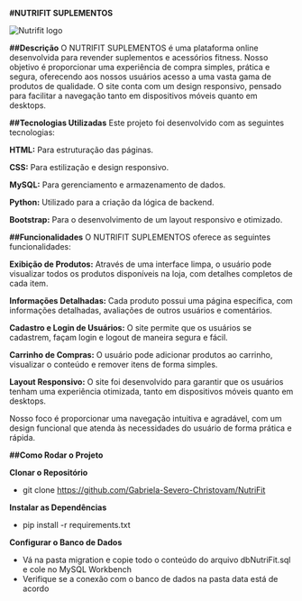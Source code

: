 **#NUTRIFIT SUPLEMENTOS**

![Nutrifit logo](https://github.com/user-attachments/assets/43d3ae0f-9aa4-4997-8194-f650719aa2df)


**##Descrição**
O NUTRIFIT SUPLEMENTOS é uma plataforma online desenvolvida para revender suplementos e acessórios fitness. Nosso objetivo é proporcionar uma experiência de compra simples, prática e segura, oferecendo aos nossos usuários acesso a uma vasta gama de produtos de qualidade.
O site conta com um design responsivo, pensado para facilitar a navegação tanto em dispositivos móveis quanto em desktops.

**##Tecnologias Utilizadas**
Este projeto foi desenvolvido com as seguintes tecnologias:

**HTML:** Para estruturação das páginas.

**CSS:** Para estilização e design responsivo.

**MySQL:** Para gerenciamento e armazenamento de dados.

**Python:** Utilizado para a criação da lógica de backend.

**Bootstrap:** Para o desenvolvimento de um layout responsivo e otimizado.


**##Funcionalidades**
O NUTRIFIT SUPLEMENTOS oferece as seguintes funcionalidades:

**Exibição de Produtos:** Através de uma interface limpa, o usuário pode visualizar todos os produtos disponíveis na loja, com detalhes completos de cada item.

**Informações Detalhadas:** Cada produto possui uma página específica, com informações detalhadas, avaliações de outros usuários e comentários.

**Cadastro e Login de Usuários:** O site permite que os usuários se cadastrem, façam login e logout de maneira segura e fácil.

**Carrinho de Compras:** O usuário pode adicionar produtos ao carrinho, visualizar o conteúdo e remover itens de forma simples.

**Layout Responsivo:** O site foi desenvolvido para garantir que os usuários tenham uma experiência otimizada, tanto em dispositivos móveis quanto em desktops.

Nosso foco é proporcionar uma navegação intuitiva e agradável, com um design funcional que atenda às necessidades do usuário de forma prática e rápida.


**##Como Rodar o Projeto**

**Clonar o Repositório**
  - git clone https://github.com/Gabriela-Severo-Christovam/NutriFit

**Instalar as Dependências**
  - pip install -r requirements.txt

**Configurar o Banco de Dados**
  - Vá na pasta migration e copie todo o conteúdo do arquivo dbNutriFit.sql e cole no MySQL Workbench
  - Verifique se a conexão com o banco de dados na pasta data está de acordo 

